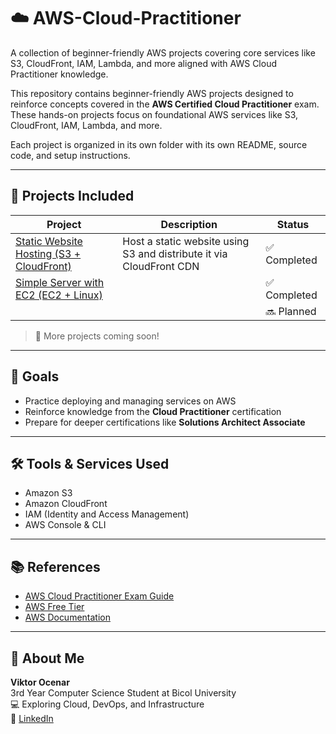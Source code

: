 # ☁️ AWS-Cloud-Practitioner
A collection of beginner-friendly AWS projects covering core services like S3, CloudFront, IAM, Lambda, and more aligned with AWS Cloud Practitioner knowledge.

This repository contains beginner-friendly AWS projects designed to reinforce concepts covered in the **AWS Certified Cloud Practitioner** exam. These hands-on projects focus on foundational AWS services like S3, CloudFront, IAM, Lambda, and more.

Each project is organized in its own folder with its own README, source code, and setup instructions.

---

## 📁 Projects Included

| Project                                                                 | Description                                                         | Status          |
|-------------------------------------------------------------------------|---------------------------------------------------------------------|-----------------|
| [Static Website Hosting (S3 + CloudFront)](./static-site-s3-cloudfront) | Host a static website using S3 and distribute it via CloudFront CDN | ✅ Completed   |
| [Simple Server with EC2 (EC2 + Linux)](./ec2-simple-web-server)         |                                                                     | ✅ Completed   |
|                                                                         |                                                                     | 🔜 Planned     |

> 🔧 More projects coming soon!

---

## 🎯 Goals

- Practice deploying and managing services on AWS
- Reinforce knowledge from the **Cloud Practitioner** certification
- Prepare for deeper certifications like **Solutions Architect Associate**

---

## 🛠️ Tools & Services Used

- Amazon S3
- Amazon CloudFront
- IAM (Identity and Access Management)
- AWS Console & CLI

---

## 📚 References

- [AWS Cloud Practitioner Exam Guide](https://aws.amazon.com/certification/certified-cloud-practitioner/)
- [AWS Free Tier](https://aws.amazon.com/free/)
- [AWS Documentation](https://docs.aws.amazon.com/)

---

## 👋 About Me

**Viktor Ocenar**  
3rd Year Computer Science Student at Bicol University  
💻 Exploring Cloud, DevOps, and Infrastructure  
🔗 [LinkedIn](https://www.linkedin.com/in/viktorocenar)


